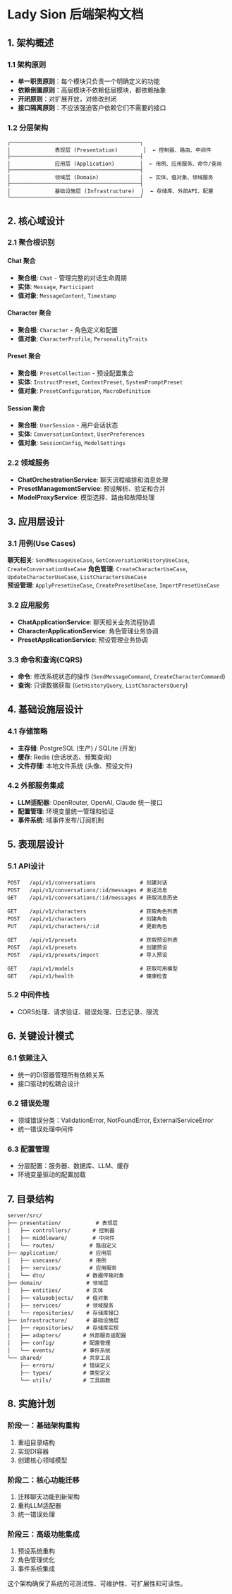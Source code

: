 # Lady Sion 后端架构文档

## 1. 架构概述

### 1.1 架构原则

- **单一职责原则**：每个模块只负责一个明确定义的功能
- **依赖倒置原则**：高层模块不依赖低层模块，都依赖抽象
- **开闭原则**：对扩展开放，对修改封闭
- **接口隔离原则**：不应该强迫客户依赖它们不需要的接口

### 1.2 分层架构

```
┌─────────────────────────────────────────┐
│              表现层 (Presentation)        │  ← 控制器、路由、中间件
├─────────────────────────────────────────┤
│              应用层 (Application)        │  ← 用例、应用服务、命令/查询
├─────────────────────────────────────────┤
│              领域层 (Domain)             │  ← 实体、值对象、领域服务
├─────────────────────────────────────────┤
│              基础设施层 (Infrastructure)  │  ← 存储库、外部API、配置
└─────────────────────────────────────────┘
```

## 2. 核心域设计

### 2.1 聚合根识别

#### Chat 聚合

- **聚合根**: `Chat` - 管理完整的对话生命周期
- **实体**: `Message`, `Participant`
- **值对象**: `MessageContent`, `Timestamp`

#### Character 聚合

- **聚合根**: `Character` - 角色定义和配置
- **值对象**: `CharacterProfile`, `PersonalityTraits`

#### Preset 聚合

- **聚合根**: `PresetCollection` - 预设配置集合
- **实体**: `InstructPreset`, `ContextPreset`, `SystemPromptPreset`
- **值对象**: `PresetConfiguration`, `MacroDefinition`

#### Session 聚合

- **聚合根**: `UserSession` - 用户会话状态
- **实体**: `ConversationContext`, `UserPreferences`
- **值对象**: `SessionConfig`, `ModelSettings`

### 2.2 领域服务

- **ChatOrchestrationService**: 聊天流程编排和消息处理
- **PresetManagementService**: 预设解析、验证和合并
- **ModelProxyService**: 模型选择、路由和故障处理

## 3. 应用层设计

### 3.1 用例(Use Cases)

**聊天相关**: `SendMessageUseCase`, `GetConversationHistoryUseCase`, `CreateConversationUseCase`
**角色管理**: `CreateCharacterUseCase`, `UpdateCharacterUseCase`, `ListCharactersUseCase`\
**预设管理**: `ApplyPresetUseCase`, `CreatePresetUseCase`, `ImportPresetUseCase`

### 3.2 应用服务

- **ChatApplicationService**: 聊天相关业务流程协调
- **CharacterApplicationService**: 角色管理业务协调
- **PresetApplicationService**: 预设管理业务协调

### 3.3 命令和查询(CQRS)

- **命令**: 修改系统状态的操作 (`SendMessageCommand`, `CreateCharacterCommand`)
- **查询**: 只读数据获取 (`GetHistoryQuery`, `ListCharactersQuery`)

## 4. 基础设施层设计

### 4.1 存储策略

- **主存储**: PostgreSQL (生产) / SQLite (开发)
- **缓存**: Redis (会话状态、频繁查询)
- **文件存储**: 本地文件系统 (头像、预设文件)

### 4.2 外部服务集成

- **LLM适配器**: OpenRouter, OpenAI, Claude 统一接口
- **配置管理**: 环境变量统一管理和验证
- **事件系统**: 域事件发布/订阅机制

## 5. 表现层设计

### 5.1 API设计

```
POST   /api/v1/conversations              # 创建对话
POST   /api/v1/conversations/:id/messages # 发送消息
GET    /api/v1/conversations/:id/messages # 获取消息历史

GET    /api/v1/characters                 # 获取角色列表
POST   /api/v1/characters                 # 创建角色
PUT    /api/v1/characters/:id             # 更新角色

GET    /api/v1/presets                    # 获取预设列表
POST   /api/v1/presets                    # 创建预设
POST   /api/v1/presets/import             # 导入预设

GET    /api/v1/models                     # 获取可用模型
GET    /api/v1/health                     # 健康检查
```

### 5.2 中间件栈

- CORS处理、请求验证、错误处理、日志记录、限流

## 6. 关键设计模式

### 6.1 依赖注入

- 统一的DI容器管理所有依赖关系
- 接口驱动的松耦合设计

### 6.2 错误处理

- 领域错误分类：ValidationError, NotFoundError, ExternalServiceError
- 统一错误处理中间件

### 6.3 配置管理

- 分层配置：服务器、数据库、LLM、缓存
- 环境变量驱动的配置加载

## 7. 目录结构

```
server/src/
├── presentation/           # 表现层
│   ├── controllers/       # 控制器
│   ├── middleware/        # 中间件
│   └── routes/           # 路由定义
├── application/          # 应用层  
│   ├── usecases/         # 用例
│   ├── services/         # 应用服务
│   └── dto/             # 数据传输对象
├── domain/              # 领域层
│   ├── entities/        # 实体
│   ├── valueobjects/    # 值对象
│   ├── services/        # 领域服务
│   └── repositories/    # 存储库接口
├── infrastructure/      # 基础设施层
│   ├── repositories/    # 存储库实现
│   ├── adapters/       # 外部服务适配器
│   ├── config/         # 配置管理
│   └── events/         # 事件系统
└── shared/             # 共享工具
    ├── errors/         # 错误定义
    ├── types/          # 类型定义
    └── utils/          # 工具函数
```

## 8. 实施计划

### 阶段一：基础架构重构

1. 重组目录结构
2. 实现DI容器
3. 创建核心领域模型

### 阶段二：核心功能迁移

1. 迁移聊天功能到新架构
2. 重构LLM适配器
3. 统一错误处理

### 阶段三：高级功能集成

1. 预设系统重构
2. 角色管理优化
3. 事件系统集成

这个架构确保了系统的可测试性、可维护性、可扩展性和可读性。
